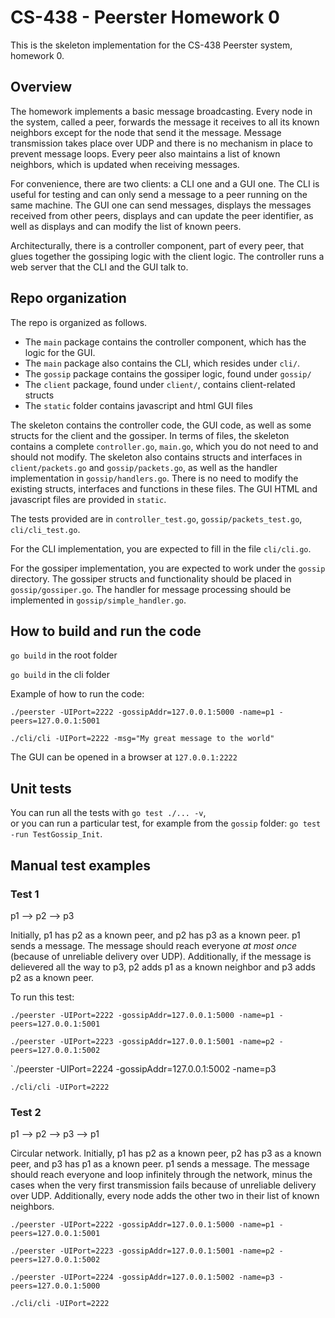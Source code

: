 # CS-438 - Peerster Homework 0

This is the skeleton implementation for the CS-438 Peerster system, homework 0.

## Overview

The homework implements a basic message broadcasting. Every node in the system, called a peer, forwards the message it receives to all its known neighbors except for the node that send it the message. Message transmission takes place over UDP and there is no mechanism in place to prevent message loops. Every peer also maintains a list of known neighbors, which is updated when receiving messages.

For convenience, there are two clients: a CLI one and a GUI one. The CLI is useful for testing and can only send a message to a peer running on the same machine. The GUI one can send messages, displays the messages received from other peers, displays and can update the peer identifier, as well as displays and can modify the list of known peers.

Architecturally, there is a controller component, part of every peer, that glues together the gossiping logic with the client logic. The controller runs a web server that the CLI and the GUI talk to.

## Repo organization

The repo is organized as follows.
- The `main` package contains the controller component, which has the logic for the GUI.
- The `main` package also contains the CLI, which  resides under `cli/`.
- The `gossip` package contains the gossiper logic, found under `gossip/`
- The `client` package, found under `client/`, contains client-related structs
- The `static` folder contains javascript and html GUI files

The skeleton contains the controller code, the GUI code, as well as some structs for the client and the gossiper. In terms of files, the skeleton contains a complete `controller.go`, `main.go`, which you do not need to and should not modify. The skeleton also contains structs and interfaces in `client/packets.go` and `gossip/packets.go`, as well as the handler implementation in `gossip/handlers.go`. There is no need to modify the existing structs, interfaces and functions in these files. The GUI HTML and javascript files are provided in `static`. 

The tests provided are in `controller_test.go`, `gossip/packets_test.go`, `cli/cli_test.go`.

For the CLI implementation, you are expected to fill in the file `cli/cli.go`.

For the gossiper implementation, you are expected to work under the `gossip` directory. The gossiper structs and functionality should be placed in `gossip/gossiper.go`. The handler for message processing should be implemented in `gossip/simple_handler.go`.

## How to build and run the code

`go build` in the root folder

`go build` in the cli folder

Example of how to run the code:

`./peerster -UIPort=2222 -gossipAddr=127.0.0.1:5000 -name=p1 -peers=127.0.0.1:5001` 

`./cli/cli -UIPort=2222 -msg="My great message to the world"`

The GUI can be opened in a browser at `127.0.0.1:2222`

## Unit tests

You can run all the tests with `go test ./... -v`,  
or you can run a particular test, for example from the `gossip` folder: `go test -run TestGossip_Init`.


## Manual test examples

### Test 1

p1 --> p2 --> p3

Initially, p1 has p2 as a known peer, and p2 has p3 as a known peer.
p1 sends a message. The message should reach everyone *at most once* (because of unreliable delivery over UDP). Additionally, if the message is delievered all the way to p3, p2 adds p1 as a known neighbor and p3 adds p2 as a known peer.

To run this test:

`./peerster -UIPort=2222 -gossipAddr=127.0.0.1:5000 -name=p1 -peers=127.0.0.1:5001` 

`./peerster -UIPort=2223 -gossipAddr=127.0.0.1:5001 -name=p2 -peers=127.0.0.1:5002` 

`./peerster -UIPort=2224 -gossipAddr=127.0.0.1:5002 -name=p3

`./cli/cli -UIPort=2222`


### Test 2
 
p1 --> p2 --> p3 --> p1


Circular network. Initially, p1 has p2 as a known peer, p2 has p3 as a known peer, and p3 has p1 as a known peer.
p1 sends a message. The message should reach everyone and loop infinitely through the network, minus the cases when the very first transmission fails because of unreliable delivery over UDP. Additionally, every node adds the other two in their list of known neighbors.


`./peerster -UIPort=2222 -gossipAddr=127.0.0.1:5000 -name=p1 -peers=127.0.0.1:5001` 

`./peerster -UIPort=2223 -gossipAddr=127.0.0.1:5001 -name=p2 -peers=127.0.0.1:5002` 

`./peerster -UIPort=2224 -gossipAddr=127.0.0.1:5002 -name=p3 -peers=127.0.0.1:5000`

`./cli/cli -UIPort=2222`

